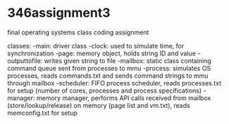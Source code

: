 # 346assignment3
final operating systems class coding assignment

classes:
-main: driver class
-clock: used to simulate time, for synchronization
-page: memory object, holds string ID and value
-outputtofile: writes given string to file
-mailbox: static class containing command queue sent from processes to mmu
-process: simulates OS processes, reads commands.txt and sends command strings to mmu through mailbox
-scheduler: FIFO process scheduler, reads processes.txt for setup (number of cores, processes and process specifications)
-manager: memory manager, performs API calls received from mailbox (store/lookup/release) on memory (page list and vm.txt), reads memconfig.txt for setup
